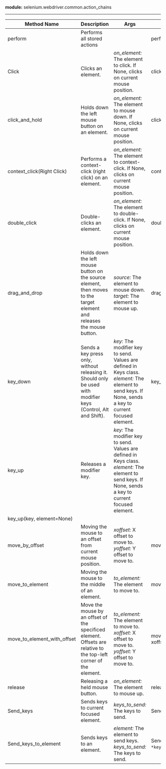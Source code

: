 
**module:** selenium.webdriver.common.action_chains

---

| Method Name  | Description  | Args  |  Usage |
|---|---|---|---|
| perform  | Performs all stored actions  |   | perform() |
| Click  | Clicks an element.  | *on_element:* The element to click.  If None, clicks on current  mouse position.  | click(on_element=None) |
| click_and_hold | Holds down the left mouse button on an element. | *on_element:* The element to mouse down.  If None, clicks on current mouse position. | click_and_hold(on_element) |
| context_click(Right Click) | Performs a context-click (right click) on an element. | *on_element:* The element to context-click.  If None, clicks on current mouse position. | context_click(on_element) |
|double_click | Double-clicks an element. | *on_element:* The element to double-click.  If None, clicks on current mouse position. | double_click(on_element) |
| drag_and_drop | Holds down the left mouse button on the source element, then moves to the target element and releases the mouse button. | *source:* The element to mouse down. *target:* The element to mouse up. | drag_and_drop(source, target) |
| key_down | Sends a key press only, without releasing it.  Should only be used with modifier keys (Control, Alt and Shift). | *key:* The modifier key to send. Values are defined in Keys class. *element:* The element to send keys.  If None, sends a key to     current focused element. | key_down(key, element=None) |
| key_up | Releases a modifier key. | *key:* The modifier key to send. Values are defined in Keys class. *element:* The element to send keys.  If None, sends a key to current focused element.
 | key_up(key, element=None) |
| move_by_offset | Moving the mouse to an offset from current mouse position. | *xoffset:* X offset to move to. *yoffset:* Y offset to move to. | move_by_offset(xoffset, yoffset) |
| move_to_element | Moving the mouse to the middle of an element. | *to_element:* The element to move to. |  move_to_element(to_element) |
| move_to_element_with_offset | Move the mouse by an offset of the specificed element. Offsets are relative to the top-left corner of the element. | *to_element:* The element to move to. *xoffset:* X offset to move to. *yoffset:* Y offset to move to. | move_to_element_with_offset(to_element, xoffset, yoffset) |
| release | Releasing a held mouse button. |  *on_element:* The element to mouse up. | release(on_element) |
| Send_keys | Sends keys to current focused element. | *keys_to_send:* The keys to send. |  Send_keys(`*keys_to_send`) |
| Send_keys_to_element | Sends keys to an element. | *element:* The element to send keys. *keys_to_send:* The keys to send. |  Send_keys_to_element(self, element, `*keys_to_send`): |
